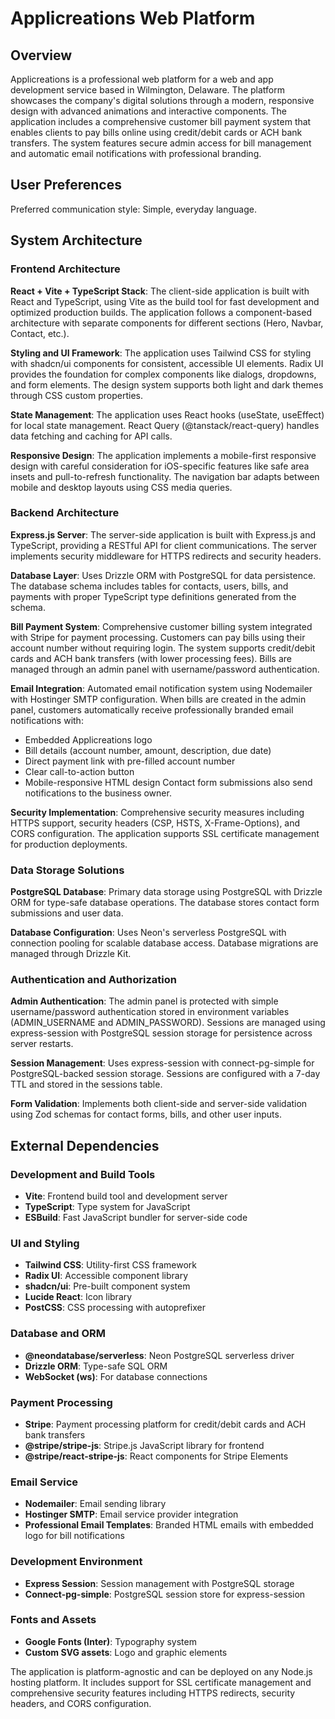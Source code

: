 # Applicreations Web Platform

## Overview

Applicreations is a professional web platform for a web and app development service based in Wilmington, Delaware. The platform showcases the company's digital solutions through a modern, responsive design with advanced animations and interactive components. The application includes a comprehensive customer bill payment system that enables clients to pay bills online using credit/debit cards or ACH bank transfers. The system features secure admin access for bill management and automatic email notifications with professional branding.

## User Preferences

Preferred communication style: Simple, everyday language.

## System Architecture

### Frontend Architecture

**React + Vite + TypeScript Stack**: The client-side application is built with React and TypeScript, using Vite as the build tool for fast development and optimized production builds. The application follows a component-based architecture with separate components for different sections (Hero, Navbar, Contact, etc.).

**Styling and UI Framework**: The application uses Tailwind CSS for styling with shadcn/ui components for consistent, accessible UI elements. Radix UI provides the foundation for complex components like dialogs, dropdowns, and form elements. The design system supports both light and dark themes through CSS custom properties.

**State Management**: The application uses React hooks (useState, useEffect) for local state management. React Query (@tanstack/react-query) handles data fetching and caching for API calls.

**Responsive Design**: The application implements a mobile-first responsive design with careful consideration for iOS-specific features like safe area insets and pull-to-refresh functionality. The navigation bar adapts between mobile and desktop layouts using CSS media queries.

### Backend Architecture

**Express.js Server**: The server-side application is built with Express.js and TypeScript, providing a RESTful API for client communications. The server implements security middleware for HTTPS redirects and security headers.

**Database Layer**: Uses Drizzle ORM with PostgreSQL for data persistence. The database schema includes tables for contacts, users, bills, and payments with proper TypeScript type definitions generated from the schema.

**Bill Payment System**: Comprehensive customer billing system integrated with Stripe for payment processing. Customers can pay bills using their account number without requiring login. The system supports credit/debit cards and ACH bank transfers (with lower processing fees). Bills are managed through an admin panel with username/password authentication.

**Email Integration**: Automated email notification system using Nodemailer with Hostinger SMTP configuration. When bills are created in the admin panel, customers automatically receive professionally branded email notifications with:
- Embedded Applicreations logo
- Bill details (account number, amount, description, due date)
- Direct payment link with pre-filled account number
- Clear call-to-action button
- Mobile-responsive HTML design
Contact form submissions also send notifications to the business owner.

**Security Implementation**: Comprehensive security measures including HTTPS support, security headers (CSP, HSTS, X-Frame-Options), and CORS configuration. The application supports SSL certificate management for production deployments.

### Data Storage Solutions

**PostgreSQL Database**: Primary data storage using PostgreSQL with Drizzle ORM for type-safe database operations. The database stores contact form submissions and user data.

**Database Configuration**: Uses Neon's serverless PostgreSQL with connection pooling for scalable database access. Database migrations are managed through Drizzle Kit.

### Authentication and Authorization

**Admin Authentication**: The admin panel is protected with simple username/password authentication stored in environment variables (ADMIN_USERNAME and ADMIN_PASSWORD). Sessions are managed using express-session with PostgreSQL session storage for persistence across server restarts.

**Session Management**: Uses express-session with connect-pg-simple for PostgreSQL-backed session storage. Sessions are configured with a 7-day TTL and stored in the sessions table.

**Form Validation**: Implements both client-side and server-side validation using Zod schemas for contact forms, bills, and other user inputs.

## External Dependencies

### Development and Build Tools
- **Vite**: Frontend build tool and development server
- **TypeScript**: Type system for JavaScript
- **ESBuild**: Fast JavaScript bundler for server-side code

### UI and Styling
- **Tailwind CSS**: Utility-first CSS framework
- **Radix UI**: Accessible component library
- **shadcn/ui**: Pre-built component system
- **Lucide React**: Icon library
- **PostCSS**: CSS processing with autoprefixer

### Database and ORM
- **@neondatabase/serverless**: Neon PostgreSQL serverless driver
- **Drizzle ORM**: Type-safe SQL ORM
- **WebSocket (ws)**: For database connections

### Payment Processing
- **Stripe**: Payment processing platform for credit/debit cards and ACH bank transfers
- **@stripe/stripe-js**: Stripe.js JavaScript library for frontend
- **@stripe/react-stripe-js**: React components for Stripe Elements

### Email Service
- **Nodemailer**: Email sending library
- **Hostinger SMTP**: Email service provider integration
- **Professional Email Templates**: Branded HTML emails with embedded logo for bill notifications

### Development Environment
- **Express Session**: Session management with PostgreSQL storage
- **Connect-pg-simple**: PostgreSQL session store for express-session

### Fonts and Assets
- **Google Fonts (Inter)**: Typography system
- **Custom SVG assets**: Logo and graphic elements

The application is platform-agnostic and can be deployed on any Node.js hosting platform. It includes support for SSL certificate management and comprehensive security features including HTTPS redirects, security headers, and CORS configuration.